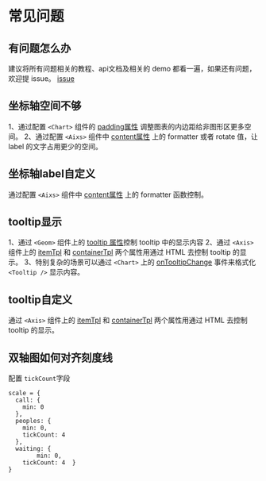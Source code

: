 
# 常见问题

<span id="ques"></span>

## 有问题怎么办
建议将所有问题相关的教程、api文档及相关的 demo 都看一遍，如果还有问题，欢迎提 issue。
[issue](https://github.com/alibaba/BizCharts/issues)

<span id="axisSpace"></span>

## 坐标轴空间不够
1、通过配置 `<Chart>` 组件的 [padding属性](../api/chart.md#padding) 调整图表的内边距给非图形区更多空间。
2、通过配置 `<Aixs>` 组件中 [content属性](../api/axis.md#content) 上的 formatter 或者 rotate 值，让 label 的文字占用更少的空间。

<span id="customLabel"></span>

## 坐标轴label自定义
通过配置 `<Aixs>` 组件中 [content属性](../api/axis.md#content) 上的 formatter 函数控制。

<span id="tooltipShow"></span>

## tooltip显示
1、通过 `<Geom>` 组件上的 [tooltip 属性](../api/geom.md#tooltip)控制 tooltip 中的显示内容
2、通过 `<Axis>` 组件上的 [itemTpl](../api/axis.md#itemtpl) 和 [containerTpl](../api/axis.md#containertpl) 两个属性用通过 HTML 去控制 tooltip 的显示。
3、特别复杂的场景可以通过 `<Chart>` 上的 [onTooltipChange](../api/chart.md#onTooltipChange)  事件来格式化 `<Tooltip />` 显示内容。

<span id="customTooltip"></span>

## tooltip自定义
通过 `<Axis>` 组件上的 [itemTpl](../api/axis.md#itemTpl) 和 [containerTpl](../api/axis.md#containerTpl) 两个属性用通过 HTML 去控制 tooltip 的显示。

## 双轴图如何对齐刻度线
配置 `tickCount`字段
```
scale = {
  call: {
    min: 0
  },
  peoples: {
    min: 0,
    tickCount: 4
  },
  waiting: {
		min: 0,
    tickCount: 4  }
}
```
